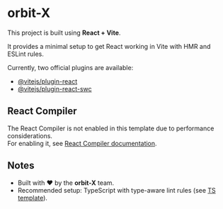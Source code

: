 # orbit-X

This project is built using **React + Vite**.

It provides a minimal setup to get React working in Vite with HMR and ESLint rules.

Currently, two official plugins are available:
- [@vitejs/plugin-react](https://github.com/vitejs/vite-plugin-react/blob/main/packages/plugin-react)
- [@vitejs/plugin-react-swc](https://github.com/vitejs/vite-plugin-react/blob/main/packages/plugin-react-swc)

## React Compiler

The React Compiler is not enabled in this template due to performance considerations.  
For enabling it, see [React Compiler documentation](https://react.dev/learn/react-compiler/installation).

## Notes

- Built with ❤️ by the **orbit-X** team.
- Recommended setup: TypeScript with type-aware lint rules (see [TS template](https://github.com/vitejs/vite/tree/main/packages/create-vite/template-react-ts)).
